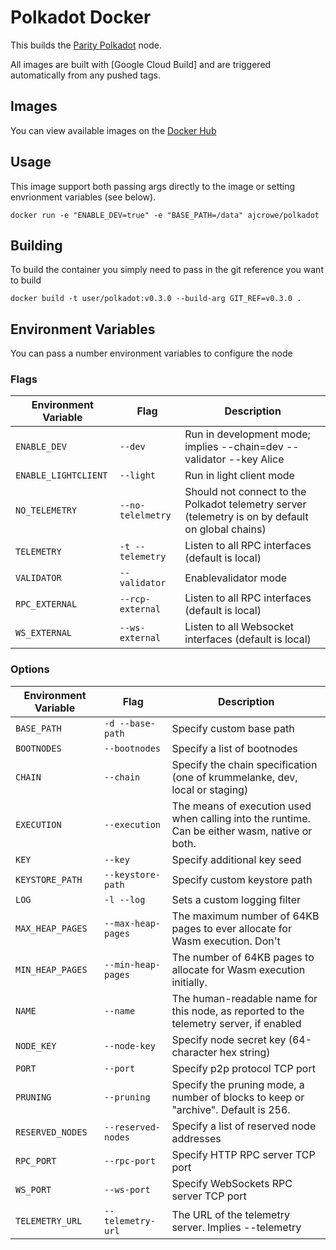 Polkadot Docker
===============

This builds the [Parity Polkadot](https://github.com/paritytech/polkadot.git) node.

All images are built with [Google Cloud Build] and are triggered automatically from any pushed tags.

## Images

You can view available images on the [Docker Hub](https://hub.docker.com/ajcrowe/polkadot)

## Usage

This image support both passing args directly to the image or setting envrionment variables (see below).

```
docker run -e "ENABLE_DEV=true" -e "BASE_PATH=/data" ajcrowe/polkadot
```

## Building

To build the container you simply need to pass in the git reference you want to build

```
docker build -t user/polkadot:v0.3.0 --build-arg GIT_REF=v0.3.0 .
```

## Environment Variables

You can pass a number environment variables to configure the node

### Flags

| Environment Variable | Flag               | Description                                                                                       |
| -------------------- | ------------------ | ------------------------------------------------------------------------------------------------- |
| `ENABLE_DEV`         | `--dev`            | Run in development mode; implies --chain=dev --validator --key Alice                              |
| `ENABLE_LIGHTCLIENT` | `--light`          | Run in light client mode                                                                          |
| `NO_TELEMETRY`       | `--no-telelmetry`  | Should not connect to the Polkadot telemetry server (telemetry is on by default on global chains) |
| `TELEMETRY`          | `-t --telemetry`   | Listen to all RPC interfaces (default is local)                                                   |
| `VALIDATOR`          | `--validator`      | Enablevalidator mode                                                                              |
| `RPC_EXTERNAL`       | `--rcp-external`   | Listen to all RPC interfaces (default is local)                                                   |
| `WS_EXTERNAL`        | `--ws-external`    | Listen to all Websocket interfaces (default is local)                                             |

### Options

| Environment Variable | Flag               | Description                                                                                       |
| -------------------- | ------------------ | ------------------------------------------------------------------------------------------------- |
| `BASE_PATH`          | `-d --base-path`   | Specify custom base path                                                                          |
| `BOOTNODES`          | `--bootnodes`      | Specify a list of bootnodes                                                                       |
| `CHAIN`              | `--chain`          | Specify the chain specification (one of krummelanke, dev, local or staging)                       |
| `EXECUTION`          | `--execution`      | The means of execution used when calling into the runtime. Can be either wasm, native or both.    |
| `KEY`                | `--key`            | Specify additional key seed                                                                       |
| `KEYSTORE_PATH`      | `--keystore-path`  | Specify custom keystore path                                                                      |
| `LOG`                | `-l --log`         | Sets a custom logging filter                                                                      |
| `MAX_HEAP_PAGES`     | `--max-heap-pages` | The maximum number of 64KB pages to ever allocate for Wasm execution. Don't                       |
| `MIN_HEAP_PAGES`     | `--min-heap-pages` | The number of 64KB pages to allocate for Wasm execution initially.                                |
| `NAME`               | `--name`           | The human-readable name for this node, as reported to the telemetry server, if enabled            |
| `NODE_KEY`           | `--node-key`       | Specify node secret key (64-character hex string)                                                 |
| `PORT`               | `--port`           | Specify p2p protocol TCP port                                                                     |
| `PRUNING`            | `--pruning`        | Specify the pruning mode, a number of blocks to keep or "archive". Default is 256.                |
| `RESERVED_NODES`     | `--reserved-nodes` | Specify a list of reserved node addresses                                                         |
| `RPC_PORT`           | `--rpc-port`       | Specify HTTP RPC server TCP port                                                                  |
| `WS_PORT`            | `--ws-port`        | Specify WebSockets RPC server TCP port                                                            |
| `TELEMETRY_URL`      | `--telemetry-url`  | The URL of the telemetry server. Implies --telemetry                                              |
